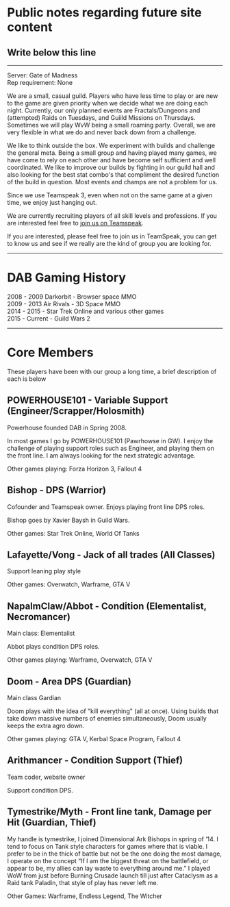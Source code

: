 # Public notes regarding future site content

## Write below this line

***

Server: Gate of Madness  
Rep requirement: None

We are a small, casual guild. Players who have less time to play or are new to the game are given priority when we decide what we are doing each night. Currently, our only planned events are Fractals/Dungeons and (attempted) Raids on Tuesdays, and Guiild Missions on Thursdays. Sometimes we will play WvW being a small roaming party. Overall, we are very flexible in what we do and never back down from a challenge. 


We like to think outside the box. We experiment with builds and challenge the general meta. Being a small group and having played many games, we have come to rely on each other and have become self sufficient and well coordinated. We like to improve our builds by fighting in our guild hall and also looking for the best stat combo's that compliment the desired function of the build in question. Most events and champs are not a problem for us. 

Since we use Teamspeak 3, even when not on the same game at a given time, we enjoy just hanging out. 

We are currently recruiting players of all skill levels and professions. If you are interested feel free to [join us on Teamspeak](ts.html).


If you are interested, please feel free to join us in TeamSpeak, you can get to know us and see if we really are the kind of group you are looking for. 

***

# DAB Gaming History

2008 - 2009 Darkorbit - Browser space MMO  
2009 - 2013 Air Rivals - 3D Space MMO  
2014 - 2015 - Star Trek Online and various other games  
2015 - Current - Guild Wars 2

***

# Core Members
These players have been with our group a long time, a brief description of each is below


## POWERHOUSE101 - Variable Support (Engineer/Scrapper/Holosmith)
Powerhouse founded DAB in Spring 2008.

In most games I go by POWERHOUSE101 (Pawrhowse in GW). I enjoy the challenge of playing support roles such as Engineer, and playing them on the front line. I am always looking for the next strategic advantage.

Other games playing: Forza Horizon 3, Fallout 4

## Bishop - DPS (Warrior)
Cofounder and Teamspeak owner. Enjoys playing front line DPS roles. 

Bishop goes by Xavier Baysh in Guild Wars.

Other games: Star Trek Online, World Of Tanks


## Lafayette/Vong - Jack of all trades (All Classes)
Support leaning play style

Other games: Overwatch, Warframe, GTA V


## NapalmClaw/Abbot - Condition (Elementalist, Necromancer)
Main class: Elementalist

Abbot plays condition DPS roles. 

Other games playing: Warframe, Overwatch, GTA V


## Doom - Area DPS (Guardian)
Main class Gardian

Doom plays with the idea of "kill everything" (all at once). Using builds that take down massive numbers of enemies simultaneously, Doom usually keeps the extra agro down.

Other games playing: GTA V, Kerbal Space Program, Fallout 4


## Arithmancer - Condition Support (Thief)
Team coder, website owner

Support condition DPS.  


## Tymestrike/Myth - Front line tank, Damage per Hit (Guardian, Thief)

My handle is tymestrike, I joined Dimensional Ark Bishops in spring of ’14. I tend to focus on Tank style characters for games where that is viable. I
prefer to be in the thick of battle but not be the one doing the most damage, I operate on the concept “If I am the biggest threat on the battlefield,
or appear to be, my allies can lay waste to everything around me.” I played WoW from just before Burning Crusade launch till just after Cataclysm as a
Raid tank Paladin, that style of play has never left me.

Other Games: Warframe, Endless Legend, The Witcher
